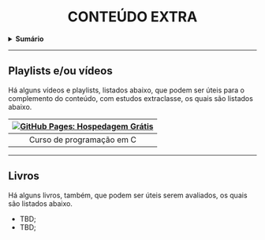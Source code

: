 <h1 align="center">
    CONTEÚDO EXTRA
</h1>

<details>
    <summary><b>Sumário</b></summary>
    <ol>
        <li><a href="#playlists-eou-vídeos">Playlists e/ou vídeos</a></li>
        <li><a href="#livros">Livros</a></li>
    </ol>
</details>

---

## Playlists e/ou vídeos

Há alguns vídeos e playlists, listados abaixo, que podem ser úteis para o complemento do conteúdo, com estudos extraclasse, os quais são listados abaixo.

<div align="center">

| [![GitHub Pages: Hospedagem Grátis](https://img.youtube.com/vi/r0UR9Bdcpic/hqdefault.jpg)](https://www.youtube.com/playlist?list=PLqJK4Oyr5WSjjEQCKkX6oXFORZX7ro3DA) |
|:---:|
| Curso de programação em C |

</div>

---

## Livros

Há alguns livros, também, que podem ser úteis serem avaliados, os quais são listados abaixo.

- TBD;
- TBD;
